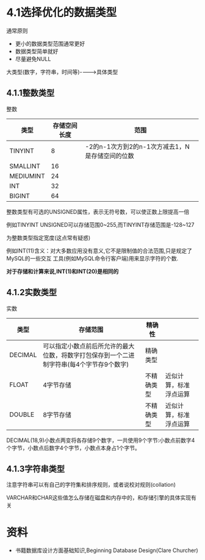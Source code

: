 
# 4.1选择优化的数据类型
通常原则
* 更小的数据类型范围通常更好
* 数据类型简单就好
* 尽量避免NULL

大类型(数字，字符串，时间等)---->具体类型

## 4.1.1整数类型
整数

|类型|存储空间长度|范围|
|---|---|---|
|TINYINT|8|-2的n-1次方到2的n-1次方减去1，N是存储空间的位数|
|SMALLINT|16||
|MEDIUMINT|24||
|INT|32||
|BIGINT|64||

整数类型有可选的UNSIGNED属性，表示无符号数，可以使正数上限提高一倍

例如TINYINT UNSIGNED可以存储范围0~255,而TINYINT存储范围是-128~127

为整数类型指定宽度(这点常有疑惑)

例如INT(11)含义：对大多数应用没有意义,它不是限制值的合法范围,只是规定了MySQL的一些交互
工具(例如MySQL命令行客户端)用来显示字符的个数.

**对于存储和计算来说,INT(1)和INT(20)是相同的**

## 4.1.2实数类型

实数

|类型|存储范围|精确性||
|---|---|---|---|
|DECIMAL|可以指定小数点前后所允许的最大位数，将数字打包保存到一个二进制字符串(每4个字节存9个数字)|精确类型||
|FLOAT|4字节存储|不精确类型|近似计算，标准浮点运算|
|DOUBLE|8字节存储|不精确类型|近似计算，标准浮点运算|

DECIMAL(18,9)小数点两变将各存储9个数字，一共使用9个字节:小数点前数字4个字节，小数点后数字4个字节，小数点本身占1个字节。

## 4.1.3字符串类型
注意字符串可以有自己的字符集和排序规则，或者说校对规则(collation)

VARCHAR和CHAR这些值怎么存储在磁盘和内存中的，和存储引擎的具体实现有关


# 资料
* 书籍数据库设计方面基础知识,Beginning Database Design(Clare Churcher)